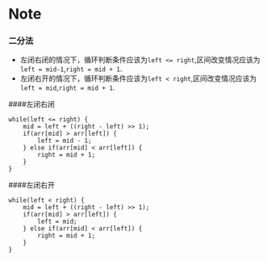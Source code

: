 # Note

### 二分法

* 左闭右闭的情况下，循环判断条件应该为`left <= right`,区间改变情况应该为`left = mid-1`,`right = mid + 1`.
* 左闭右开的情况下，循环判断条件应该为`left < right`,区间改变情况应该为`left = mid`,`right = mid + 1`.

####左闭右闭

    while(left <= right) {
        mid = left + ((right - left) >> 1);
        if(arr[mid] > arr[left]) {
            left = mid - 1;
        } else if(arr[mid] < arr[left]) {
            right = mid + 1;
        }
    }

####左闭右开

    while(left < right) {
        mid = left + ((right - left) >> 1);
        if(arr[mid] > arr[left]) {
            left = mid;
        } else if(arr[mid] < arr[left]) {
            right = mid + 1;
        }
    }